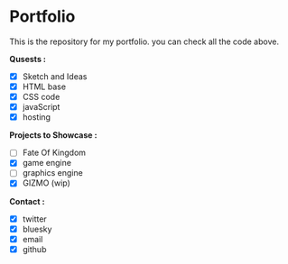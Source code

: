 # Portfolio

This is the repository for my portfolio. you can check all the code above.

**Qusests :**
- [x] Sketch and Ideas
- [x] HTML base
- [x] CSS code
- [x] javaScript
- [x] hosting

**Projects to Showcase :**
- [ ] Fate Of Kingdom
- [x] game engine
- [ ] graphics engine
- [x] GIZMO (wip)

**Contact :**
- [x] twitter
- [x] bluesky
- [x] email
- [x] github
